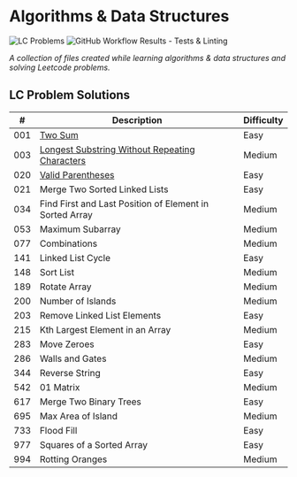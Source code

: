 # Algorithms & Data Structures

![LC Problems](https://img.shields.io/badge/LC%20Problems-22-blue) ![GitHub Workflow Results - Tests & Linting](https://github.com/andrewt110216/algorithms-and-data-structures/actions/workflows/run_tests_linting.yml/badge.svg)

<em>A collection of files created while learning algorithms & data structures and solving Leetcode problems.</em>

## LC Problem Solutions

|  #  | Description | Difficulty |
| --- | --- | --- |
| 001 | <a href="https://github.com/andrewt110216/algorithms-and-data-structures/blob/main/leetcode/p001_solution.py" target="_blank">Two Sum</a> | Easy |
| 003 | <a href="https://github.com/andrewt110216/algorithms-and-data-structures/blob/main/leetcode/p003_solution.py" target="_blank">Longest Substring Without Repeating Characters</a> | Medium |
| 020 | <a href="https://github.com/andrewt110216/algorithms-and-data-structures/blob/main/leetcode/p020_solution.py" target="_blank">Valid Parentheses</a> | Easy |
| 021 | Merge Two Sorted Linked Lists | Easy |
| 034 | Find First and Last Position of Element in Sorted Array | Medium |
| 053 | Maximum Subarray | Medium |
| 077 | Combinations | Medium |
| 141 | Linked List Cycle | Easy |
| 148 | Sort List | Medium |
| 189 | Rotate Array | Medium |
| 200 | Number of Islands | Medium |
| 203 | Remove Linked List Elements | Easy |
| 215 | Kth Largest Element in an Array | Medium |
| 283 | Move Zeroes | Easy |
| 286 | Walls and Gates | Medium |
| 344 | Reverse String | Easy |
| 542 | 01 Matrix | Medium |
| 617 | Merge Two Binary Trees | Easy |
| 695 | Max Area of Island | Medium |
| 733 | Flood Fill | Easy |
| 977 | Squares of a Sorted Array | Easy |
| 994 | Rotting Oranges | Medium |
